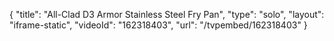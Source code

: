 {
    "title": "All-Clad D3 Armor Stainless Steel Fry Pan",
    "type": "solo",
    "layout": "iframe-static",
    "videoId": "162318403",
    "url": "\/tvpembed\/162318403"
}